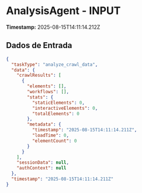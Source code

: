 # AnalysisAgent - INPUT

**Timestamp:** 2025-08-15T14:11:14.212Z

## Dados de Entrada

```json
{
  "taskType": "analyze_crawl_data",
  "data": {
    "crawlResults": [
      {
        "elements": [],
        "workflows": [],
        "stats": {
          "staticElements": 0,
          "interactiveElements": 0,
          "totalElements": 0
        },
        "metadata": {
          "timestamp": "2025-08-15T14:11:14.211Z",
          "loadTime": 0,
          "elementCount": 0
        }
      }
    ],
    "sessionData": null,
    "authContext": null
  },
  "timestamp": "2025-08-15T14:11:14.211Z"
}
```
